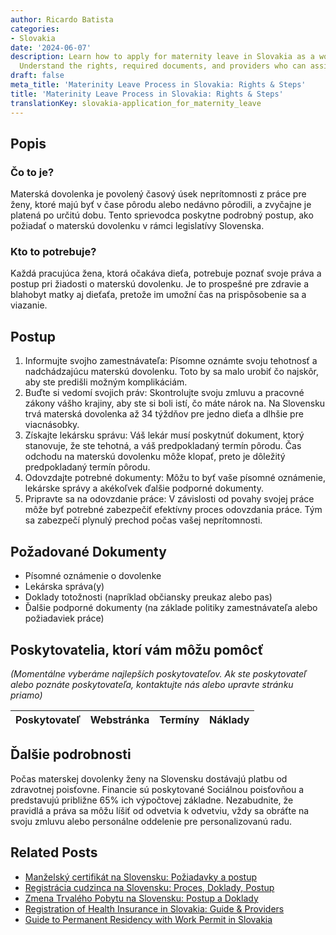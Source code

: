 ```yaml
---
author: Ricardo Batista
categories:
- Slovakia
date: '2024-06-07'
description: Learn how to apply for maternity leave in Slovakia as a working woman.
  Understand the rights, required documents, and providers who can assist you.
draft: false
meta_title: 'Materinity Leave Process in Slovakia: Rights & Steps'
title: 'Materinity Leave Process in Slovakia: Rights & Steps'
translationKey: slovakia-application_for_maternity_leave
---
```




## Popis
### Čo to je?
Materská dovolenka je povolený časový úsek neprítomnosti z práce pre ženy, ktoré majú byť v čase pôrodu alebo nedávno pôrodili, a zvyčajne je platená po určitú dobu. Tento sprievodca poskytne podrobný postup, ako požiadať o materskú dovolenku v rámci legislatívy Slovenska.

### Kto to potrebuje?
Každá pracujúca žena, ktorá očakáva dieťa, potrebuje poznať svoje práva a postup pri žiadosti o materskú dovolenku. Je to prospešné pre zdravie a blahobyt matky aj dieťaťa, pretože im umožní čas na prispôsobenie sa a viazanie.

## Postup
1. Informujte svojho zamestnávateľa: Písomne oznámte svoju tehotnosť a nadchádzajúcu materskú dovolenku. Toto by sa malo urobiť čo najskôr, aby ste predišli možným komplikáciám.
2. Buďte si vedomí svojich práv: Skontrolujte svoju zmluvu a pracovné zákony vášho krajiny, aby ste si boli istí, čo máte nárok na. Na Slovensku trvá materská dovolenka až 34 týždňov pre jedno dieťa a dlhšie pre viacnásobky.
3. Získajte lekársku správu: Váš lekár musí poskytnúť dokument, ktorý stanovuje, že ste tehotná, a váš predpokladaný termín pôrodu. Čas odchodu na materskú dovolenku môže klopať, preto je dôležitý predpokladaný termín pôrodu.
4. Odovzdajte potrebné dokumenty: Môžu to byť vaše písomné oznámenie, lekárske správy a akékoľvek ďalšie podporné dokumenty.
5. Pripravte sa na odovzdanie práce: V závislosti od povahy svojej práce môže byť potrebné zabezpečiť efektívny proces odovzdania práce. Tým sa zabezpečí plynulý prechod počas vašej neprítomnosti.

## Požadované Dokumenty
- Písomné oznámenie o dovolenke
- Lekárska správa(y)
- Doklady totožnosti (napríklad občiansky preukaz alebo pas)
- Ďalšie podporné dokumenty (na základe politiky zamestnávateľa alebo požiadaviek práce)

## Poskytovatelia, ktorí vám môžu pomôcť
_(Momentálne vyberáme najlepších poskytovateľov. Ak ste poskytovateľ alebo poznáte poskytovateľa, kontaktujte nás alebo upravte stránku priamo)_

| Poskytovateľ    |     Webstránka  |     Termíny      |       Náklady    |
| --------------- | --------------- |  :-------------: | :-------------: |

## Ďalšie podrobnosti
Počas materskej dovolenky ženy na Slovensku dostávajú platbu od zdravotnej poisťovne. Financie sú poskytované Sociálnou poisťovňou a predstavujú približne 65% ich výpočtovej základne. Nezabudnite, že pravidlá a práva sa môžu líšiť od odvetvia k odvetviu, vždy sa obráťte na svoju zmluvu alebo personálne oddelenie pre personalizovanú radu.


## Related Posts

- [Manželský certifikát na Slovensku: Požiadavky a postup](https://tramitit.com/sk/guides/slovakia/vydanie_sobasneho_listu/)
- [Registrácia cudzinca na Slovensku: Proces, Doklady, Postup](https://tramitit.com/sk/guides/slovakia/registracia_cudzieho_statneho_prislusnika/)
- [Zmena Trvalého Pobytu na Slovensku: Postup a Doklady](https://tramitit.com/sk/guides/slovakia/zmena_trvaleho_pobytu/)
- [Registration of Health Insurance in Slovakia: Guide & Providers](https://tramitit.com/sk/guides/slovakia/prihlasenie_do_zdravotnej_poistovne/)
- [Guide to Permanent Residency with Work Permit in Slovakia](https://tramitit.com/sk/guides/slovakia/ziadost_o_pobyt_s_pracovnym_povolenim/)